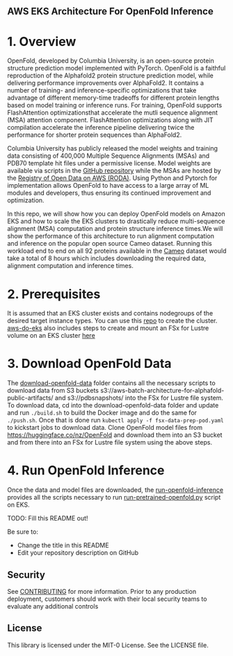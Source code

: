 ## AWS EKS Architecture For OpenFold Inference

# 1. Overview
OpenFold, developed by Columbia University, is an open-source protein structure prediction model implemented with PyTorch. OpenFold is a faithful reproduction of the Alphafold2 protein structure prediction model, while delivering performance improvements over AlphaFold2. It contains a number of training- and inference-specific optimizations that take advantage of different memory-time tradeoffs for different protein lengths based on model training or inference runs. For training, OpenFold supports FlashAttention optimizationsthat accelerate the mutli sequence alignment (MSA) attention component. FlashAttention optimizations along with JIT compilation accelerate the inference pipeline delivering twice the performance for shorter protein sequences than AlphaFold2.

Columbia University has publicly released the model weights and training data consisting of 400,000 Multiple Sequence Alignments (MSAs) and PDB70 template hit files under a permissive license. Model weights are available via scripts in the [GitHub repository](https://github.com/aqlaboratory/openfold/blob/main/README.md) while the MSAs are hosted by the [Registry of Open Data on AWS (RODA)](https://registry.opendata.aws/openfold/). Using Python and Pytorch for implementation allows OpenFold to have access to a large array of ML modules and developers, thus ensuring its continued improvement and optimization.

In this repo, we will show how you can deploy OpenFold models on Amazon EKS and how to scale the EKS clusters to drastically reduce multi-sequence alignment (MSA) computation and protein structure inference times.We will show the performance of this architecture to run alignment computation and inference on the popular open source Cameo dataset. Running this workload end to end on all 92 proteins available in the [Cameo](https://www.cameo3d.org/) dataset would take a total of 8 hours which includes downloading the required data, alignment computation and inference times. 

# 2. Prerequisites
It is assumed that an EKS cluster exists and contains nodegroups of the desired target instance types. You can use this [repo](https://github.com/aws-samples/aws-do-eks) to create the cluster. [aws-do-eks](https://github.com/aws-samples/aws-do-eks) also includes steps to create and mount an FSx for Lustre volume on an EKS cluster [here](https://github.com/aws-samples/aws-do-eks/tree/main/Container-Root/eks/deployment/csi/fsx)

# 3. Download OpenFold Data
The [download-openfold-data](https://github.com/aws-samples/aws-do-openfold-inference/tree/main/download-openfold-data) folder contains all the necessary scripts to download data from S3 buckets s3://aws-batch-architecture-for-alphafold-public-artifacts/ and s3://pdbsnapshots/ into the FSx for Lustre
file system. To download data, cd into the download-openfold-data folder and update <ECR-registry-path> and run `./build.sh` to build the Docker image and do the same for `./push.sh`. Once that is done run `kubectl apply -f fsx-data-prep-pod.yaml` to kickstart jobs to download data. Clone OpenFold model files from https://huggingface.co/nz/OpenFold and download them into an S3 bucket and from there into an FSx for Lustre file system using the above steps. 
  
# 4. Run OpenFold Inference
Once the data and model files are downloaded, the [run-openfold-inference](https://github.com/aws-samples/aws-do-openfold-inference/tree/main/run-openfold-inference) provides all the scripts necessary to run [run-pretrained-openfold.py](https://github.com/aqlaboratory/openfold/blob/main/run_pretrained_openfold.py) script on EKS. 
  
 


TODO: Fill this README out!

Be sure to:

* Change the title in this README
* Edit your repository description on GitHub

## Security

See [CONTRIBUTING](CONTRIBUTING.md#security-issue-notifications) for more information. Prior to any production deployment, customers should work with their local security teams to evaluate any additional controls

## License

This library is licensed under the MIT-0 License. See the LICENSE file.

